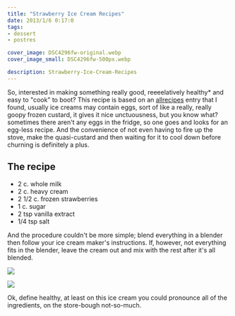 ```yaml
---
title: "Strawberry Ice Cream Recipes"
date: 2013/1/6 0:17:0
tags:
- dessert
- postres

cover_image: DSC4296fw-original.webp
cover_image_small: DSC4296fw-500px.webp

description: Strawberry-Ice-Cream-Recipes
---
```



So, interested in making something really good, reeeelatively healthy\* and easy to "cook" to boot? This recipe is based on an <a href="https://www.allrecipes.com/recipe/140877/easy-eggless-strawberry-ice-cream/">allrecipes</a> entry that I found, usually ice creams may contain eggs, sort of like a really, really goopy frozen custard, it gives it nice unctuousness, but you know what? sometimes there aren't any eggs in the fridge, so one goes and looks for an egg-less recipe. And the convenience of not even having to fire up the stove, make the quasi-custard and then waiting for it to cool down before churning is definitely a plus.

## The recipe

*   2 c. whole milk
*   2 c. heavy cream
*   2 1/2 c. frozen strawberries
*   1 c. sugar
*   2 tsp vanilla extract
*   1/4 tsp salt

And the procedure couldn't be more simple; blend everything in a blender then follow your ice cream maker's instructions. If, however, not everything fits in the blender, leave the cream out and mix with the rest after it's all blended.


[![](DSC4296fw-800px.webp)](DSC4296fw-original.webp)

[![](P1210574fw-800px.webp)](P1210574fw-original.webp)


Ok, define healthy, at least on this ice cream you could pronounce all of the ingredients, on the store-bough not-so-much.
